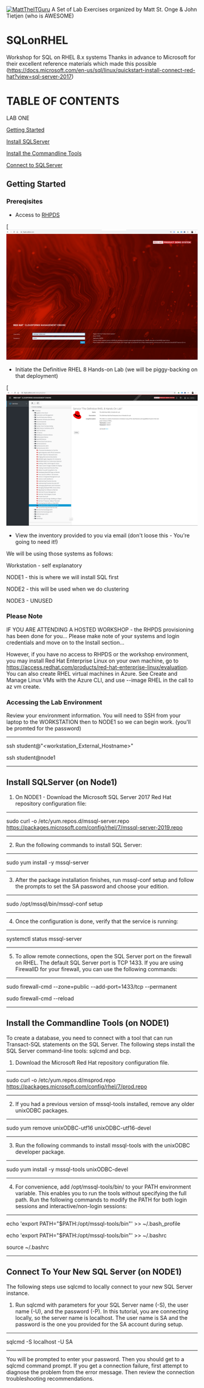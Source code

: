 [![MattTheITGuru](https://avatars0.githubusercontent.com/u/22283700?s=100)](https://MattTheITGuru.com)
A Set of Lab Exercises organized by Matt St. Onge & John Tietjen (who is AWESOME)

# SQLonRHEL
Workshop for SQL on RHEL 8.x systems
Thanks in advance to Microsoft  for their excellent reference materials which made this possible
(https://docs.microsoft.com/en-us/sql/linux/quickstart-install-connect-red-hat?view=sql-server-2017)

# TABLE OF CONTENTS
LAB ONE

  [Getting Started](https://github.com/mattstonge/SQLonRHEL/blob/master/README.md#prereqisites)

  [Install SQLServer](https://github.com/mattstonge/SQLonRHEL/blob/master/README.md#install-sqlserver)
     
  [Install the Commandline Tools](https://github.com/mattstonge/SQLonRHEL#install-the-commandline-tools)
  
  [Connect to SQLServer](https://github.com/mattstonge/SQLonRHEL#connect-to-your-new-sql-server)
  
  
     
     



## Getting Started

### Prereqisites
- Access to [RHPDS](https://rhpds.redhat.com)

[![screenshot](https://github.com/mattstonge/SQLonRHEL/blob/master/images/rhpds_login.png)

- Initiate the Definitive RHEL 8 Hands-on Lab (we will be piggy-backing on that deployment)

[![screenshot](https://github.com/mattstonge/SQLonRHEL/blob/master/images/def-rhel-8-lab-order.png)

- View the inventory provided to you via email (don't loose this - You're going to need it!)


We will be using those systems as follows:

Workstation - self explanatory

NODE1 - this is where we will install SQL first

NODE2 - this will be used when we do clustering

NODE3 - UNUSED 


### Please Note
IF YOU ARE ATTENDING A HOSTED WORKSHOP - the RHPDS provisioning has been done for you... Please make note of your systems and login credentials and move on to the Install section...

However, if you have no access to RHPDS or the workshop environment, you may install Red Hat Enterprise Linux on your own machine, go to https://access.redhat.com/products/red-hat-enterprise-linux/evaluation. You can also create RHEL virtual machines in Azure. See Create and Manage Linux VMs with the Azure CLI, and use --image RHEL in the call to az vm create.

### Accessing the Lab Environment
Review your environment information.
You will need to SSH from your laptop to the WORKSTATION then to NODE1 so we can begin work. (you'll be promted for the password)


---
ssh student@"<workstation_External_Hostname>" 

ssh student@node1
  
---






## Install SQLServer (on Node1)

1. On NODE1 - Download the Microsoft SQL Server 2017 Red Hat repository configuration file:

---
sudo curl -o /etc/yum.repos.d/mssql-server.repo https://packages.microsoft.com/config/rhel/7/mssql-server-2019.repo

---

2. Run the following commands to install SQL Server:

---

sudo yum install -y mssql-server

---

3. After the package installation finishes, run mssql-conf setup and follow the prompts to set the SA password and choose your edition.

---

sudo /opt/mssql/bin/mssql-conf setup

---

4. Once the configuration is done, verify that the service is running:

---

systemctl status mssql-server

---


5. To allow remote connections, open the SQL Server port on the firewall on RHEL. The default SQL Server port is TCP 1433. If you are using FirewallD for your firewall, you can use the following commands:

---
sudo firewall-cmd --zone=public --add-port=1433/tcp --permanent


sudo firewall-cmd --reload

---

## Install the Commandline Tools (on NODE1)

To create a database, you need to connect with a tool that can run Transact-SQL statements on the SQL Server. The following steps install the SQL Server command-line tools: sqlcmd and bcp.

1. Download the Microsoft Red Hat repository configuration file.

---

sudo curl -o /etc/yum.repos.d/msprod.repo https://packages.microsoft.com/config/rhel/7/prod.repo

---

2. If you had a previous version of mssql-tools installed, remove any older unixODBC packages.

---

sudo yum remove unixODBC-utf16 unixODBC-utf16-devel

---

3. Run the following commands to install mssql-tools with the unixODBC developer package.

---

sudo yum install -y mssql-tools unixODBC-devel

---

4. For convenience, add /opt/mssql-tools/bin/ to your PATH environment variable. This enables you to run the tools without specifying the full path. Run the following commands to modify the PATH for both login sessions and interactive/non-login sessions:

---

echo 'export PATH="$PATH:/opt/mssql-tools/bin"' >> ~/.bash_profile

echo 'export PATH="$PATH:/opt/mssql-tools/bin"' >> ~/.bashrc

source ~/.bashrc

---

## Connect To Your New SQL Server (on NODE1)

The following steps use sqlcmd to locally connect to your new SQL Server instance.

1. Run sqlcmd with parameters for your SQL Server name (-S), the user name (-U), and the password (-P). In this tutorial, you are connecting locally, so the server name is localhost. The user name is SA and the password is the one you provided for the SA account during setup.

---

sqlcmd -S localhost -U SA

---

You will be prompted to enter your password. Then you should get to a sqlcmd command prompt.  If you get a connection failure, first attempt to diagnose the problem from the error message. Then review the connection troubleshooting recommendations.





